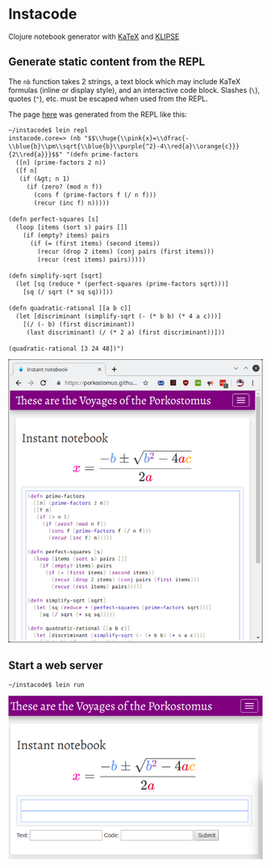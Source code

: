 # Instacode

Clojure notebook generator with [KaTeX](https://github.com/KaTeX/KaTeX) and [KLIPSE](https://github.com/viebel/klipse)

## Generate static content from the REPL

The `nb` function takes 2 strings, a text block which may include KaTeX formulas (inline or display style), and an interactive code block. Slashes (`\`), quotes (`"`), etc. must be escaped when used from the REPL. 

The page [here](https://porkostomus.github.io/instacode/) was generated from the REPL like this:

```
~/instacode$ lein repl
instacode.core=> (nb "$$\\huge{\\pink{x}=\\dfrac{-\\blue{b}\\pm\\sqrt{\\blue{b}\\purple{^2}-4\\red{a}\\orange{c}}}{2\\red{a}}}$$" "(defn prime-factors
  ([n] (prime-factors 2 n))
  ([f n]
   (if (&gt; n 1)
     (if (zero? (mod n f))
       (cons f (prime-factors f (/ n f)))
       (recur (inc f) n)))))

(defn perfect-squares [s]
  (loop [items (sort s) pairs []]
    (if (empty? items) pairs
      (if (= (first items) (second items))
        (recur (drop 2 items) (conj pairs (first items)))
        (recur (rest items) pairs)))))

(defn simplify-sqrt [sqrt]
  (let [sq (reduce * (perfect-squares (prime-factors sqrt)))]
    [sq (/ sqrt (* sq sq))]))

(defn quadratic-rational [[a b c]]
  (let [discriminant (simplify-sqrt (- (* b b) (* 4 a c)))]
    [(/ (- b) (first discriminant))
     (last discriminant) (/ (* 2 a) (first discriminant))]))

(quadratic-rational [3 24 48])")
```
![Screenshot](Screenshot.png)

## Start a web server

```
~/instacode$ lein run
```

![Ring app](ring.png)
